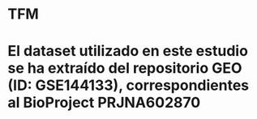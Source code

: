 # TFM
# El dataset utilizado en este estudio se ha extraído del repositorio GEO (ID: GSE144133), correspondientes al BioProject PRJNA602870
